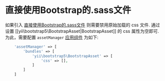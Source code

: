直接使用Bootstrap的.sass文件
=======================================

如果引入 [直接使用Bootstrap的.sass文件](https://getbootstrap.com/getting-started/#customizing)
则需要禁用原始加载的 css 文件.
通过设置 [[yii\bootstrap5\BootstrapAsset|BootstrapAsset]] 的 css 属性为空即可.
为此，需要配置 `assetManager` [应用组件](https://github.com/yiisoft/yii2/blob/master/docs/guide/structure-application-components.md) 为如下:

```php
    'assetManager' => [
        'bundles' => [
            'yii\bootstrap5\BootstrapAsset' => [
                'css' => [],
            ]
        ]
    ]
```
